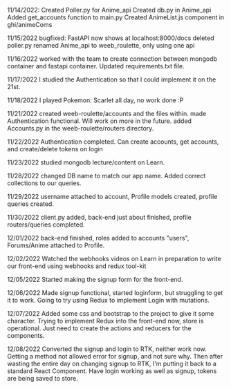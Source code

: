 11/14/2022:
Created Poller.py for Anime_api
Created db.py in Anime_api
Added get_accounts function to main.py
Created AnimeList.js component in ghi/animeComs

11/15/2022
bugfixed: FastAPI now shows at localhost:8000/docs
deleted poller.py
renamed Anime_api to weeb_roulette, only using one api

11/16/2022
worked with the team to create connection between mongodb container and fastapi container.
Updated requirements.txt file.

11/17/2022
I studied the Authentication so that I could implement it on the 21st.

11/18/2022
I played Pokemon: Scarlet all day, no work done :P

11/21/2022
created weeb-roulette/accounts and the files within. made Authentication functional. Will work on more in the future.
added Accounts.py in the weeb-roulette/routers directory.

11/22/2022
Authentication completed. Can create accounts, get accounts, and create/delete tokens on login

11/23/2022
studied mongodb lecture/content on Learn.

11/28/2022
changed DB name to match our app name. Added correct collections to our queries.

11/29/2022
username attached to account, Profile models created, profile queries created.

11/30/2022
client.py added, back-end just about finished, profile routers/queries completed.

12/01/2022
back-end finished, roles added to accounts "users", Forums/Anime attached to Profile.

12/02/2022
Watched the webhooks videos on Learn in preparation to write our front-end using webhooks and redux tool-kit

12/05/2022
Started making the signup form for the front-end.

12/06/2022
Made signup functional, started loginform, but struggling to get it to work. Going to try
using Redux to implement Login with mutations.

12/07/2022
Added some css and bootstrap to the project to give it some character. Trying to implement Redux into the front-end now, store is operational. Just need to create the actions and reducers for the components.

12/08/2022
Converted the signup and login to RTK, neither work now. Getting a method not allowed error for signup, and not sure why. Then after wasting the entire day on changing signup to RTK, I'm putting it back to a standard React Component. Have login working as well as signup, tokens are being saved to store.
